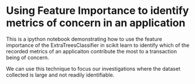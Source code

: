 # Using Feature Importance to identify metrics of concern in an application

This is a ipython notebook demonstrating how to use the feature importance of the ExtraTreesClassifier in scikit learn to identify which of the recorded metrics of an applicaiton contribute the most to a transaction being of concern.

We can use this technique to focus our investigations where the dataset collected is large and not readily identifiable.
